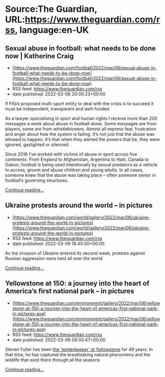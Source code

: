 # Source:The Guardian, URL:https://www.theguardian.com/rss, language:en-UK

## Sexual abuse in football: what needs to be done now | Katherine Craig
 - [https://www.theguardian.com/football/2022/mar/06/sexual-abuse-in-football-what-needs-to-be-done-now](https://www.theguardian.com/football/2022/mar/06/sexual-abuse-in-football-what-needs-to-be-done-now)
 - RSS feed: https://www.theguardian.com/rss
 - date published: 2022-03-06 20:00:23+00:00

<p>If Fifa’s proposed multi-sport entity to deal with the crisis is to succeed it must be independent, transparent and well-funded</p><p>As a lawyer specialising in sport and human rights I receive more than 200 messages a week about abuse in football alone. Some messages are from players, some are from whistleblowers. Almost all express fear, frustration and anger about how the system is failing. It’s not just that the abuse was allowed to happen. It’s that when they alerted the powers that be, they were ignored, gaslighted or silenced.</p><p>Since 2016 I’ve worked with victims of abuse in sport across five continents. From England to Afghanistan, Argentina to Haiti, Canada to Gabon, football is being used intentionally by sexual predators as a vehicle to access, groom and abuse children and young adults. In all cases, someone knew that the abuse was taking place – often someone senior in football’s governing structures.</p> <a href="https://www.theguardian.com/football/2022/mar/06/sexual-abuse-in-football-what-needs-to-be-done-now">Continue reading...</a>

## Ukraine protests around the world – in pictures
 - [https://www.theguardian.com/world/gallery/2022/mar/06/ukraine-protests-around-the-world-in-pictures](https://www.theguardian.com/world/gallery/2022/mar/06/ukraine-protests-around-the-world-in-pictures)
 - RSS feed: https://www.theguardian.com/rss
 - date published: 2022-03-06 18:45:00+00:00

<p>As the invasion of Ukraine entered its second week, protests against Russian aggression were held all over the world</p> <a href="https://www.theguardian.com/world/gallery/2022/mar/06/ukraine-protests-around-the-world-in-pictures">Continue reading...</a>

## Yellowstone at 150: a journey into the heart of America’s first national park – in pictures
 - [https://www.theguardian.com/environment/gallery/2022/mar/06/yellowstone-at-150-a-journey-into-the-heart-of-americas-first-national-park-in-pictures-aoe](https://www.theguardian.com/environment/gallery/2022/mar/06/yellowstone-at-150-a-journey-into-the-heart-of-americas-first-national-park-in-pictures-aoe)
 - RSS feed: https://www.theguardian.com/rss
 - date published: 2022-03-06 08:00:47+00:00

<p>Steven Fuller has been <a href="https://www.theguardian.com/environment/2022/feb/28/yellowstones-winterkeeper-50-years-watching-over-national-park-aoe">the ‘winterkeeper’ at Yellowstone</a> for 49 years. In that time, he has captured the breathtaking natural phenomena and the wildlife that exist there through all the seasons</p> <a href="https://www.theguardian.com/environment/gallery/2022/mar/06/yellowstone-at-150-a-journey-into-the-heart-of-americas-first-national-park-in-pictures-aoe">Continue reading...</a>

